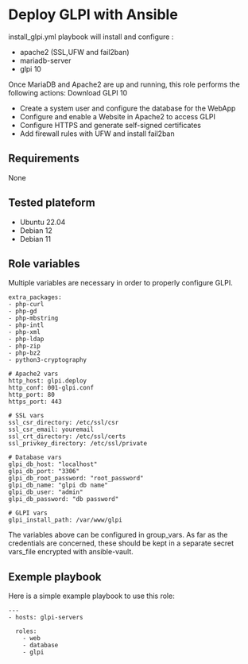# Deploy GLPI with Ansible

install_glpi.yml playbook will install and configure :
- apache2 (SSL,UFW and fail2ban)
- mariadb-server
- glpi 10

Once MariaDB and Apache2 are up and running, this role performs the following actions:
Download GLPI 10
- Create a system user and configure the database for the WebApp
- Configure and enable a Website in Apache2 to access GLPI
- Configure HTTPS and generate self-signed certificates
- Add firewall rules with UFW and install fail2ban

## Requirements
None

## Tested plateform
- Ubuntu 22.04
- Debian 12
- Debian 11

## Role variables
Multiple variables are necessary in order to properly configure GLPI.

```
extra_packages:
- php-curl
- php-gd
- php-mbstring
- php-intl
- php-xml
- php-ldap
- php-zip
- php-bz2
- python3-cryptography

# Apache2 vars
http_host: glpi.deploy
http_conf: 001-glpi.conf
http_port: 80
https_port: 443

# SSL vars
ssl_csr_directory: /etc/ssl/csr
ssl_csr_email: youremail
ssl_crt_directory: /etc/ssl/certs
ssl_privkey_directory: /etc/ssl/private

# Database vars
glpi_db_host: "localhost"
glpi_db_port: "3306"
glpi_db_root_password: "root_password"
glpi_db_name: "glpi db name"
glpi_db_user: "admin"
glpi_db_password: "db password"

# GLPI vars
glpi_install_path: /var/www/glpi
```
The variables above can be configured in group_vars. As far as the credentials are concerned, these should be kept in a separate secret vars_file encrypted with ansible-vault.

## Exemple playbook
Here is a simple example playbook to use this role:

```
---
- hosts: glpi-servers
  
  roles:
    - web
    - database
    - glpi
```
